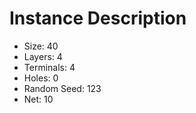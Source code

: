 # Instance Description

* Size: 40
* Layers: 4
* Terminals: 4
* Holes: 0
* Random Seed: 123
* Net: 10
